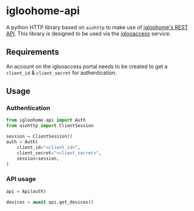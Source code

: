 # igloohome-api
A python HTTP library based on `aiohttp` to make use of [igloohome's REST API](https://igloocompany.stoplight.io/docs/igloohome-api/1w1cuv56ge5xq-overview).
This library is designed to be used via the [iglooaccess](https://www.igloocompany.co/iglooaccess) service.

## Requirements
An account on the iglooaccess portal needs to be created to get a `client_id` & `client_secret` for authentication.

## Usage

### Authentication
```python
from igloohome-api import Auth
from aiohttp import ClientSession

session = ClientSession()
auth = Auth(
    client_id="<client_id>",
    client_secret="<client_secret>",
    session=session,
)
```

### API usage
```python
api = Api(auth)

devices = await api.get_devices()
```
